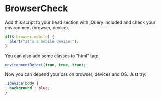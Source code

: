 # BrowserCheck

Add this script to your head section with jQuery included and check your environment (browser, device).

```js
if($.browser.mobile) {
  alert("It's a mobile device!");
}
```

You can also add some classes to "html" tag:

```js
environmentDetect(true, true, true);
```

Now you can depend your css on browser, devices and OS. Just try:

```css
.idevice body {
  background : blue;
}
```
